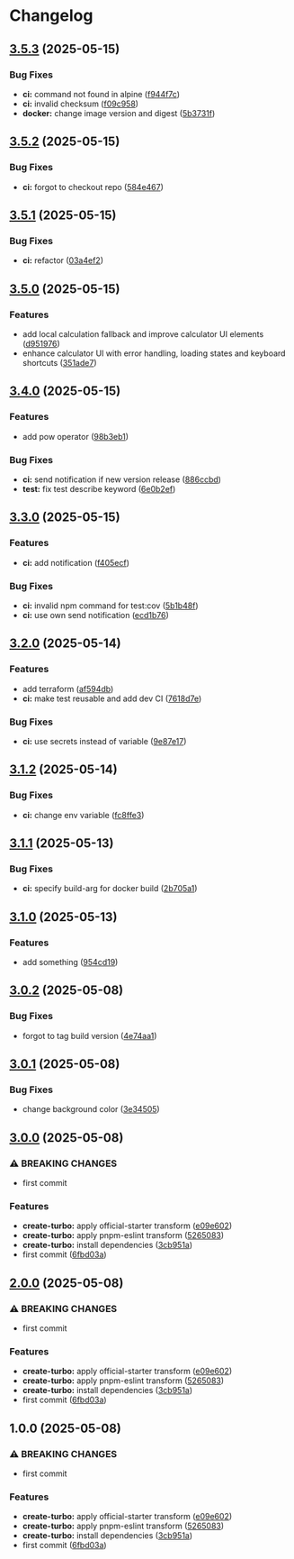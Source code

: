 # Changelog

## [3.5.3](https://github.com/buraito-kun/test-mono-repo/compare/v3.5.2...v3.5.3) (2025-05-15)


### Bug Fixes

* **ci:** command not found in alpine ([f944f7c](https://github.com/buraito-kun/test-mono-repo/commit/f944f7ca60fe8461a4b4400bfd71eaa32ccfab0c))
* **ci:** invalid checksum ([f09c958](https://github.com/buraito-kun/test-mono-repo/commit/f09c95895088147b18ddf618973299fdc994abcf))
* **docker:** change image version and digest ([5b3731f](https://github.com/buraito-kun/test-mono-repo/commit/5b3731febb3e59bdd7d3ebcb5d0240845945a21b))

## [3.5.2](https://github.com/buraito-kun/test-mono-repo/compare/v3.5.1...v3.5.2) (2025-05-15)


### Bug Fixes

* **ci:** forgot to checkout repo ([584e467](https://github.com/buraito-kun/test-mono-repo/commit/584e467d45fcedddfd174688caff340e6e9d99ca))

## [3.5.1](https://github.com/buraito-kun/test-mono-repo/compare/v3.5.0...v3.5.1) (2025-05-15)


### Bug Fixes

* **ci:** refactor ([03a4ef2](https://github.com/buraito-kun/test-mono-repo/commit/03a4ef2270e075309041c94916eba1029494f6a5))

## [3.5.0](https://github.com/buraito-kun/test-mono-repo/compare/v3.4.0...v3.5.0) (2025-05-15)


### Features

* add local calculation fallback and improve calculator UI elements ([d951976](https://github.com/buraito-kun/test-mono-repo/commit/d95197647c8ead5b8721942a5e95a9acaa5e357a))
* enhance calculator UI with error handling, loading states and keyboard shortcuts ([351ade7](https://github.com/buraito-kun/test-mono-repo/commit/351ade7a072fba2142b8f18972f8eb3aadd924f3))

## [3.4.0](https://github.com/buraito-kun/test-mono-repo/compare/v3.3.0...v3.4.0) (2025-05-15)


### Features

* add pow operator ([98b3eb1](https://github.com/buraito-kun/test-mono-repo/commit/98b3eb13b86b286e45100369f053ebae509fda51))


### Bug Fixes

* **ci:** send notification if new version release ([886ccbd](https://github.com/buraito-kun/test-mono-repo/commit/886ccbdb96cbb89827d639cefeb60628c185c5fc))
* **test:** fix test describe keyword ([6e0b2ef](https://github.com/buraito-kun/test-mono-repo/commit/6e0b2efef576172548aac8949dd9f8527508303d))

## [3.3.0](https://github.com/buraito-kun/test-mono-repo/compare/v3.2.0...v3.3.0) (2025-05-15)


### Features

* **ci:** add notification ([f405ecf](https://github.com/buraito-kun/test-mono-repo/commit/f405ecf798bad780107903c21d5e935e8de7493c))


### Bug Fixes

* **ci:** invalid npm command for test:cov ([5b1b48f](https://github.com/buraito-kun/test-mono-repo/commit/5b1b48f9313d12871df23b9fa7fab064cd91f9a7))
* **ci:** use own send notification ([ecd1b76](https://github.com/buraito-kun/test-mono-repo/commit/ecd1b76f4531a129669bf3d633653ea2457ec641))

## [3.2.0](https://github.com/buraito-kun/test-mono-repo/compare/v3.1.2...v3.2.0) (2025-05-14)


### Features

* add terraform ([af594db](https://github.com/buraito-kun/test-mono-repo/commit/af594dbbfc78ab261fed5dede067775c25d990d1))
* **ci:** make test reusable and add dev CI ([7618d7e](https://github.com/buraito-kun/test-mono-repo/commit/7618d7e1ecf70183b237659d93d60ca874b3f564))


### Bug Fixes

* **ci:** use secrets instead of variable ([9e87e17](https://github.com/buraito-kun/test-mono-repo/commit/9e87e17da208991f39290349db45d37c75466866))

## [3.1.2](https://github.com/buraito-kun/test-mono-repo/compare/v3.1.1...v3.1.2) (2025-05-14)


### Bug Fixes

* **ci:** change env variable ([fc8ffe3](https://github.com/buraito-kun/test-mono-repo/commit/fc8ffe385d9db51ad7882041c9dbab7782f69653))

## [3.1.1](https://github.com/buraito-kun/test-mono-repo/compare/v3.1.0...v3.1.1) (2025-05-13)


### Bug Fixes

* **ci:** specify build-arg for docker build ([2b705a1](https://github.com/buraito-kun/test-mono-repo/commit/2b705a159ea63c69a716802430a4a2c2b66f5772))

## [3.1.0](https://github.com/buraito-kun/test-mono-repo/compare/v3.0.2...v3.1.0) (2025-05-13)


### Features

* add something ([954cd19](https://github.com/buraito-kun/test-mono-repo/commit/954cd19ad8c53cbecac03a197f0dfb874d9147ea))

## [3.0.2](https://github.com/buraito-kun/test-mono-repo/compare/v3.0.1...v3.0.2) (2025-05-08)


### Bug Fixes

* forgot to tag build version ([4e74aa1](https://github.com/buraito-kun/test-mono-repo/commit/4e74aa18edfae4eaf1019494552d593d3a42d898))

## [3.0.1](https://github.com/buraito-kun/test-mono-repo/compare/v3.0.0...v3.0.1) (2025-05-08)


### Bug Fixes

* change background color ([3e34505](https://github.com/buraito-kun/test-mono-repo/commit/3e3450556f3dfd62303997082498c1a075247b2e))

## [3.0.0](https://github.com/buraito-kun/test-mono-repo/compare/v2.0.0...v3.0.0) (2025-05-08)


### ⚠ BREAKING CHANGES

* first commit

### Features

* **create-turbo:** apply official-starter transform ([e09e602](https://github.com/buraito-kun/test-mono-repo/commit/e09e6027711ef4707ef8d6ab057c4cebb14d2573))
* **create-turbo:** apply pnpm-eslint transform ([5265083](https://github.com/buraito-kun/test-mono-repo/commit/5265083b2918a972e11da9fbfe1c7587411668e9))
* **create-turbo:** install dependencies ([3cb951a](https://github.com/buraito-kun/test-mono-repo/commit/3cb951a1da7beae67d27b17bcfb4c45a06fcdebc))
* first commit ([6fbd03a](https://github.com/buraito-kun/test-mono-repo/commit/6fbd03a66b0afe48026743fdff90850dc072d656))

## [2.0.0](https://github.com/buraito-kun/test-mono-repo/compare/v1.0.0...v2.0.0) (2025-05-08)


### ⚠ BREAKING CHANGES

* first commit

### Features

* **create-turbo:** apply official-starter transform ([e09e602](https://github.com/buraito-kun/test-mono-repo/commit/e09e6027711ef4707ef8d6ab057c4cebb14d2573))
* **create-turbo:** apply pnpm-eslint transform ([5265083](https://github.com/buraito-kun/test-mono-repo/commit/5265083b2918a972e11da9fbfe1c7587411668e9))
* **create-turbo:** install dependencies ([3cb951a](https://github.com/buraito-kun/test-mono-repo/commit/3cb951a1da7beae67d27b17bcfb4c45a06fcdebc))
* first commit ([6fbd03a](https://github.com/buraito-kun/test-mono-repo/commit/6fbd03a66b0afe48026743fdff90850dc072d656))

## 1.0.0 (2025-05-08)


### ⚠ BREAKING CHANGES

* first commit

### Features

* **create-turbo:** apply official-starter transform ([e09e602](https://github.com/buraito-kun/test-mono-repo/commit/e09e6027711ef4707ef8d6ab057c4cebb14d2573))
* **create-turbo:** apply pnpm-eslint transform ([5265083](https://github.com/buraito-kun/test-mono-repo/commit/5265083b2918a972e11da9fbfe1c7587411668e9))
* **create-turbo:** install dependencies ([3cb951a](https://github.com/buraito-kun/test-mono-repo/commit/3cb951a1da7beae67d27b17bcfb4c45a06fcdebc))
* first commit ([6fbd03a](https://github.com/buraito-kun/test-mono-repo/commit/6fbd03a66b0afe48026743fdff90850dc072d656))
